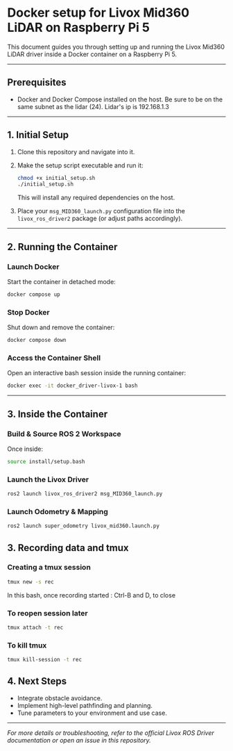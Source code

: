 # Docker setup for Livox Mid360 LiDAR on Raspberry Pi 5

This document guides you through setting up and running the Livox Mid360 LiDAR driver inside a Docker container on a Raspberry Pi 5.

---

## Prerequisites

* Docker and Docker Compose installed on the host. Be sure to be on the same subnet as the lidar (24). Lidar's ip is 192.168.1.3

---

## 1. Initial Setup

1. Clone this repository and navigate into it.

2. Make the setup script executable and run it:

   ```bash
   chmod +x initial_setup.sh
   ./initial_setup.sh
   ```

   This will install any required dependencies on the host.

3. Place your `msg_MID360_launch.py` configuration file into the `livox_ros_driver2` package (or adjust paths accordingly).

---

## 2. Running the Container

### Launch Docker

Start the container in detached mode:

```bash
docker compose up
```

### Stop Docker

Shut down and remove the container:

```bash
docker compose down
```

### Access the Container Shell

Open an interactive bash session inside the running container:

```bash
docker exec -it docker_driver-livox-1 bash
```

---

## 3. Inside the Container

### Build & Source ROS 2 Workspace

Once inside:

```bash
source install/setup.bash
```

### Launch the Livox Driver

```bash
ros2 launch livox_ros_driver2 msg_MID360_launch.py
```

### Launch Odometry & Mapping

```bash
ros2 launch super_odometry livox_mid360.launch.py
```

## 3. Recording data and tmux

### Creating a tmux session

```bash
tmux new -s rec
```

In this bash, once recording started : Ctrl-B and D, to close

### To reopen session later

```bash
tmux attach -t rec
```

### To kill tmux

```bash
tmux kill-session -t rec
```

## 4. Next Steps

* Integrate obstacle avoidance.
* Implement high-level pathfinding and planning.
* Tune parameters to your environment and use case.

---

*For more details or troubleshooting, refer to the official Livox ROS Driver documentation or open an issue in this repository.*

